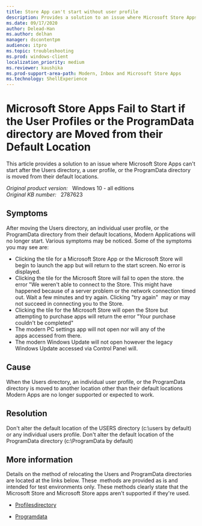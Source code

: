 ```yaml
---
title: Store App can't start without user profile
description: Provides a solution to an issue where Microsoft Store Apps can't start after the Users directory, a user profile, or the ProgramData directory is moved from their default locations.
ms.date: 09/17/2020
author: Delead-Han
ms.author: delhan
manager: dscontentpm
audience: itpro
ms.topic: troubleshooting
ms.prod: windows-client
localization_priority: medium
ms.reviewer: kaushika
ms.prod-support-area-path: Modern, Inbox and Microsoft Store Apps
ms.technology: ShellExperience
---
```

# Microsoft Store Apps Fail to Start if the User Profiles or the ProgramData directory are Moved from their Default Location

This article provides a solution to an issue where Microsoft Store Apps can't start after the Users directory, a user profile, or the ProgramData directory is moved from their default locations.

_Original product version:_ &nbsp; Windows 10 - all editions  
_Original KB number:_ &nbsp; 2787623

## Symptoms

After moving the Users directory, an individual user profile, or the ProgramData directory from their default locations, Modern Applications will no longer start. Various symptoms may be noticed. Some of the symptoms you may see are:

- Clicking the tile for a Microsoft Store App or the Microsoft Store will begin to launch the app but will return to the start screen. No error is displayed. 
- Clicking the tile for the Microsoft Store will fail to open the store. the error "We weren't able to connect to the Store. This might have happened because of a server problem or the network connection timed out. Wait a few minutes and try again. Clicking "try again"  may or may not succeed in connecting you to the Store.
- Clicking the tile for the Microsoft Store will open the Store but attempting to purchase apps will return the error "Your purchase couldn't be completed"
- The modern PC settings app will not open nor will any of the apps accessed from there.
- The modern Windows Update will not open however the legacy Windows Update accessed via Control Panel will.

## Cause

When the Users directory, an individual user profile, or the ProgramData directory is moved to another location other than their default locations Modern Apps are no longer supported or expected to work.

## Resolution

Don't alter the default location of the USERS directory (c:\users by default) or any individual users profile. Don't alter the default location of the ProgramData directory (c:\ProgramData by default)

## More information

Details on the method of relocating the Users and ProgramData directories are located at the links below. These  methods are provided as is and intended for test environments only. These methods clearly state that the Microsoft Store and Microsoft Store apps aren't supported if they're used.

- [Profilesdirectory](/previous-versions/windows/it-pro/windows-8.1-and-8/ff715636(v=win.10)) 

- [Programdata](/previous-versions/windows/it-pro/windows-8.1-and-8/ff716245(v=win.10))
